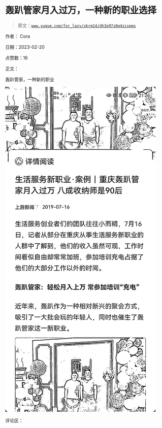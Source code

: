 # 轰趴管家月入过万，一种新的职业选择

> 原文：[`www.yuque.com/for_lazy/xkrm14/dh3o97z0q4zispms`](https://www.yuque.com/for_lazy/xkrm14/dh3o97z0q4zispms)

作者： Cora

日期：2023-02-20

点赞数：16

正文：

轰趴管家，一种新的职业

![](img/7aebaf778d49a6a7e6dcf1715d19c2e5.png)  

评论区：

